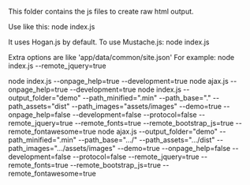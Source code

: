 This folder contains the js files to create raw html output.

Use like this:
  node index.js

It uses Hogan.js by default.
To use Mustache.js:
  node index.js

Extra options are like 'app/data/common/site.json'
For example:
  node index.js --remote_jquery=true


node index.js --onpage_help=true --development=true
node ajax.js --onpage_help=true --development=true
node index.js --output_folder="demo" --path_minified="\.min" --path_base="." --path_assets="dist" --path_images="assets/images" --demo=true --onpage_help=false --development=false --protocol=false --remote_jquery=true --remote_fonts=true --remote_bootstrap_js=true --remote_fontawesome=true
node ajax.js --output_folder="demo" --path_minified="\.min" --path_base=".../" --path_assets=".../dist" --path_images=".../assets/images" --demo=true --onpage_help=false --development=false --protocol=false --remote_jquery=true --remote_fonts=true --remote_bootstrap_js=true --remote_fontawesome=true